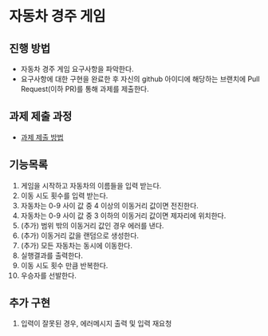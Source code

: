 # 자동차 경주 게임
## 진행 방법
* 자동차 경주 게임 요구사항을 파악한다.
* 요구사항에 대한 구현을 완료한 후 자신의 github 아이디에 해당하는 브랜치에 Pull Request(이하 PR)를 통해 과제를 제출한다.

## 과제 제출 과정
* [과제 제출 방법](https://github.com/next-step/nextstep-docs/tree/master/precourse)

## 기능목록
1) 게임을 시작하고 자동차의 이름들을 입력 받는다.
2) 이동 시도 횟수를 입력 받는다.
3) 자동차는 0-9 사이 값 중 4 이상의 이동거리 값이면 전진한다.
4) 자동차는 0-9 사이 값 중 3 이하의 이동거리 값이면 제자리에 위치한다.
5) (추가) 범위 밖의 이동거리 값인 경우 에러를 낸다.
6) (추가) 이동거리 값을 랜덤으로 생성한다.
7) (추가) 모든 자동차는 동시에 이동한다.
8) 실행결과를 출력한다.
9) 이동 시도 횟수 만큼 반복한다.
10) 우승자를 선발한다.

## 추가 구현
1) 입력이 잘못된 경우, 에러메시지 출력 및 입력 재요청